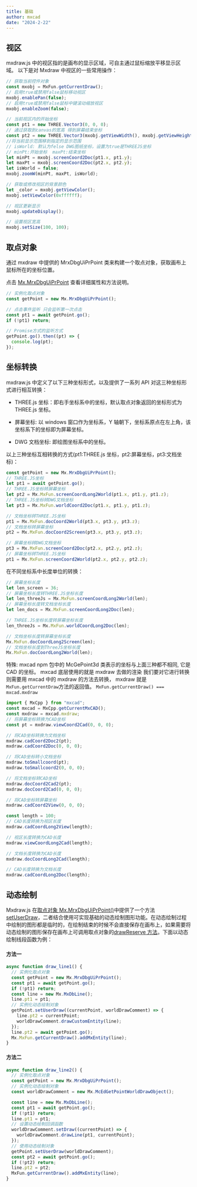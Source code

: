 ```yaml
---
title: 基础
author: mxcad
date: "2024-2-22"
---
```


## 视区

mxdraw.js 中的视区指的是画布的显示区域，可自主通过鼠标缩放平移显示区域。
以下是对 Mxdraw 中视区的一些常用操作：

```js
// 获取当前控件对象
const mxobj = MxFun.getCurrentDraw();
// 启用true或禁用false鼠标移动视区
mxobj.enablePan(false);
// 启用true或禁用false鼠标中键滚动缩放视区
mxobj.enableZoom(false);

// 当前视区内的开始坐标
const pt1 = new THREE.Vector3(0, 0, 0);
// 通过获取到canvas的宽高 得到屏幕结束坐标
const pt2 = new THREE.Vector3(mxobj.getViewWidth(), mxobj.getViewHeight(), 0);
//将当前显示范围移到指定的显示范围
// isWorld: 默认为felse DWG图纸坐标，设置为true是THREEJS坐标
// minPt:开始坐标  maxPt:结束坐标
let minPt = mxobj.screenCoord2Doc(pt1.x, pt1.y);
let maxPt = mxobj.screenCoord2Doc(pt2.x, pt2.y);
let isWorld = false;
mxobj.zoomW(minPt, maxPt, isWorld);

// 获取或修改视区的背景颜色
let _color = mxobj.getViewColor();
mxobj.setViewColor(0xffffff);

// 视区更新显示
mxobj.updateDisplay();

// 设置视区宽高
mxobj.setSize(100, 100);
```

## 取点对象

通过 mxdraw 中提供的 MrxDbgUiPrPoint 类来构建一个取点对象，获取画布上鼠标所在的坐标位置。

点击 [Mx.MrxDbgUiPrPoint](https://mxcad.github.io/mxdraw_api_docs/classes/MrxDbgUiPrPoint.html) 查看详细属性和方法说明。

```js
// 实例化取点对象
const getPoint = new Mx.MrxDbgUiPrPoint();

// 点击事件监听 只会监听第一次点击
const pt1 = await getPoint.go();
if (!pt1) return;

// Promise方式的监听方式
getPoint.go().then((pt) => {
  console.log(pt);
});
```

## 坐标转换

mxdraw.js 中定义了以下三种坐标形式，以及提供了一系列 API 对这三种坐标形式进行相互转换：

- THREE.js 坐标：即右手坐标系中的坐标，默认取点对象返回的坐标形式为 THREE.js 坐标。

- 屏幕坐标: 以 windows 窗口作为坐标系，Y 轴朝下，坐标系原点在左上角，该坐标系下的坐标即为屏幕坐标。

- DWG 文档坐标: 即绘图坐标系中的坐标。

以上三种坐标互相转换的方式(pt1:THREE.js 坐标，pt2:屏幕坐标，pt3:文档坐标)：

```js
const getPoint = new Mx.MrxDbgUiPrPoint();
// THREE.JS坐标
let pt1 = await getPoint.go();
// THREE.JS坐标转屏幕坐标
let pt2 = Mx.MxFun.screenCoordLong2World(pt1.x, pt1.y, pt1.z);
// THREE.JS坐标转DWG文档坐标
let pt3 = Mx.MxFun.worldCoord2Doc(pt1.x, pt1.y, pt1.z);

// 文档坐标转THREE.JS坐标
pt1 = Mx.MxFun.docCoord2World(pt3.x, pt3.y, pt3.z);
// 文档坐标转屏幕坐标
pt2 = Mx.MxFun.docCoord2Screen(pt3.x, pt3.y, pt3.z);

// 屏幕坐标转DWG文档坐标
pt3 = Mx.MxFun.screenCoord2Doc(pt2.x, pt2.y, pt2.z);
// 屏幕坐标转THREE.JS坐标
pt1 = Mx.MxFun.screenCoord2World(pt2.x, pt2.y, pt2.z);
```

在不同坐标系中长度单位的转换：

```js
// 屏幕坐标长度
let len_screen = 36;
// 屏幕坐标长度转THREE.JS坐标长度
let len_threeJs = Mx.MxFun.screenCoordLong2World(len);
// 屏幕坐标长度转文档坐标长度
let len_docs = Mx.MxFun.screenCoordLong2Doc(len);

// THREE.JS坐标长度转屏幕坐标长度
len_threeJs = Mx.MxFun.worldCoordLong2Doc(len);

// 文档坐标长度转屏幕坐标长度
Mx.MxFun.docCoordLong2Screen(len);
// 文档坐标长度到ThreeJS坐标长度
Mx.MxFun.docCoordLong2World(len);
```

特殊: mxcad npm 包中的 McGePoint3d 类表示的坐标与上面三种都不相同, 它是 CAD 的坐标。
mxcad 底层使用的就是 mxdraw 去做的渲染
我们要对它进行转换则需要用 mxcad 中的 mxdraw 的方法去转换， mxdraw 就是`MxFun.getCurrentDraw`方法的返回值。
`MxFun.getCurrentDraw() === mxcad.mxdraw`

```js
import { MxCpp } from "mxcad";
const mxcad = MxCpp.getCurrentMxCAD();
const mxdraw = mxcad.mxdraw;
// 将屏幕坐标转换为CAD坐标
const pt = mxdraw.viewCoord2Cad(0, 0, 0);

// 将CAD坐标转换为文档坐标
mxdraw.cadCoord2Doc2(pt);
mxdraw.cadCoord2Doc(0, 0, 0);

// 将CAD坐标转小文档坐标
mxdraw.toSmallcoord(pt);
mxdraw.toSmallcoord2(0, 0, 0);

// 将文档坐标转CAD坐标
mxdraw.docCoord2Cad2(pt);
mxdraw.docCoord2Cad(0, 0, 0);

// 将CAD坐标转屏幕坐标
mxdraw.cadCoord2View(0, 0, 0);

const length = 100;
// CAD长度转换为视区长度
mxdraw.cadCoordLong2View(length);

// 视区长度转换为CAD长度
mxdraw.viewCoordLong2Cad(length);

// 文档长度转换为CAD长度
mxdraw.docCoordLong2Cad(length);

// CAD长度转换为文档长度
mxdraw.cadCoordLong2Doc(length);
```

## 动态绘制

Mxdraw.js 在[取点对象 Mx.MrxDbgUiPrPoint()](#取点对象)中提供了一个方法[setUserDraw](https://mxcad.github.io/mxdraw_api_docs/classes/MrxDbgUiPrPoint.html#setUserDraw)，二者结合使用可实现基础的动态绘制图形功能。在动态绘制过程中绘制的图形都是临时的，在绘制结束的时候不会直接保存在画布上，如果需要将动态绘制的图形保存在画布上可调用取点对象的[drawReserve 方法](https://mxcad.github.io/mxdraw_api_docs/classes/MrxDbgUiPrPoint.html#drawReserve)。下面以动态绘制线段函数为例：

#### 方法一

```js
async function draw_line1() {
  // 实例化取点对象
  const getPoint = new Mx.MrxDbgUiPrPoint();
  const pt1 = await getPoint.go();
  if (!pt1) return;
  const line = new Mx.MxDbLine();
  line.pt1 = pt1;
  // 实例化动态绘制对象
  getPoint.setUserDraw((currentPoint, worldDrawComment) => {
    line.pt2 = currentPoint;
    worldDrawComment.drawCustomEntity(line);
  });
  line.pt2 = await getPoint.go();
  Mx.MxFun.getCurrentDraw().addMxEntity(line);
}
```

#### 方法二

```js
async function draw_line2() {
  // 实例化取点对象
  const getPoint = new Mx.MrxDbgUiPrPoint();
  // 实例化动态绘制对象
  const worldDrawComment = new Mx.McEdGetPointWorldDrawObject();

  const line = new Mx.MxDbLine();
  const pt1 = await getPoint.go();
  if (!pt1) return;
  line.pt1 = pt1;
  // 设置动态绘制回调函数
  worldDrawComment.setDraw((currentPoint) => {
    worldDrawComment.drawLine(pt1, currentPoint);
  });
  // 使用动态绘制对象
  getPoint.setUserDraw(worldDrawComment);
  const pt2 = await getPoint.go();
  if (!pt2) return;
  line.pt2 = pt2;
  MxFun.getCurrentDraw().addMxEntity(line);
}
```
